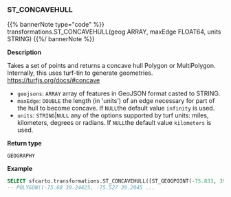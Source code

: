 ### ST_CONCAVEHULL

{{% bannerNote type="code" %}}
transformations.ST_CONCAVEHULL(geog ARRAY<GEOGRAPHY>, maxEdge FLOAT64, units STRING)
{{%/ bannerNote %}}

**Description**

Takes a set of points and returns a concave hull Polygon or MultiPolygon. Internally, this uses turf-tin to generate geometries. https://turfjs.org/docs/#concave

* `geojsons`: `ARRAY` array of features in GeoJSON format casted to STRING.
* `maxEdge`: `DOUBLE` the length (in 'units') of an edge necessary for part of the hull to become concave. If `NULL`the default value `infinity` is used.
* `units`: `STRING`|`NULL` any of the options supported by turf units: miles, kilometers, degrees or radians. If `NULL`the default value `kilometers` is used.

**Return type**

`GEOGRAPHY`

**Example**

``` sql
SELECT sfcarto.transformations.ST_CONCAVEHULL([ST_GEOGPOINT(-75.833, 39.284),ST_GEOGPOINT(-75.6, 39.984),ST_GEOGPOINT(-75.221, 39.125),ST_GEOGPOINT(-75.521, 39.325)], 100, 'kilometers');
-- POLYGON((-75.68 39.24425, -75.527 39.2045 ...
```
